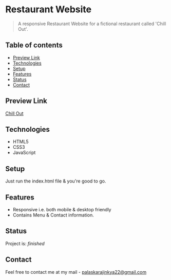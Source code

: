 # Restaurant Website
> A responsive Restaurant Website for a fictional restaurant called 'Chill Out'.

## Table of contents

- [Preview Link](#preview-link)
- [Technologies](#technologies)
- [Setup](#setup)
- [Features](#features)
- [Status](#status)
- [Contact](#contact)

## Preview Link

[Chill Out](https://ajinkyap22.github.io/restaurant-page/)

## Technologies

- HTML5
- CSS3
- JavaScript

## Setup

Just run the index.html file & you're good to go.

## Features

- Responsive i.e. both mobile & desktop friendly
- Contains Menu & Contact information.

## Status

Project is: _finished_


## Contact

Feel free to contact me at my mail - palaskarajinkya22@gmail.com

